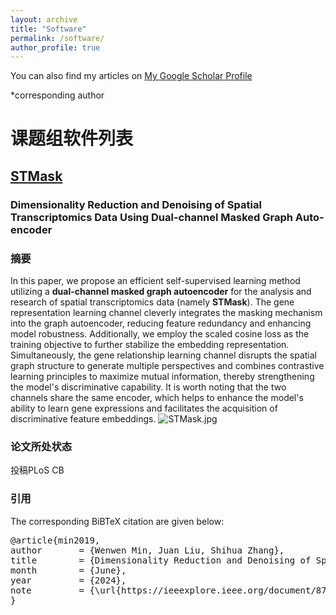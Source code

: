 ```yaml
---
layout: archive
title: "Software"
permalink: /software/
author_profile: true
---
```


You can also find my articles on [My Google Scholar Profile](https://scholar.google.com/citations?user=0Uy0GnoAAAAJ&hl=en)

\*corresponding author

# 课题组软件列表

## [STMask](https://github.com/donghaifang/STMask/tree/main)
<!-- 标题 -->
### Dimensionality Reduction and Denoising of Spatial Transcriptomics Data Using Dual-channel Masked Graph Auto-encoder
### 摘要
In this paper, we propose an efficient self-supervised learning method utilizing a **dual-channel masked graph autoencoder**  for the analysis and research of spatial transcriptomics data (namely **STMask**). The gene representation learning channel cleverly integrates the masking mechanism into the graph autoencoder, reducing feature redundancy and enhancing model robustness. Additionally, we employ the scaled cosine loss as the training objective to further stabilize the embedding representation. Simultaneously, the gene relationship learning channel disrupts the spatial graph structure to generate multiple perspectives and combines contrastive learning principles to maximize mutual information, thereby strengthening the model's discriminative capability. It is worth noting that the two channels share the same encoder, which helps to enhance the model's ability to learn gene expressions and facilitates the acquisition of discriminative feature embeddings. 
![STMask.jpg](STMask.jpg)

### 论文所处状态
投稿PLoS CB

### 引用
<p>The corresponding BiBTeX citation are given below:</p>
<div class="highlight-none"><div class="highlight"><pre>
@article{min2019,
author       = {Wenwen Min, Juan Liu, Shihua Zhang},
title        = {Dimensionality Reduction and Denoising of Spatial Transcriptomics Data Using Dual-channel Masked Graph Auto-encoder},
month        = {June},
year         = {2024},
note         = {\url{https://ieeexplore.ieee.org/document/8782829}},
}</pre></div>
